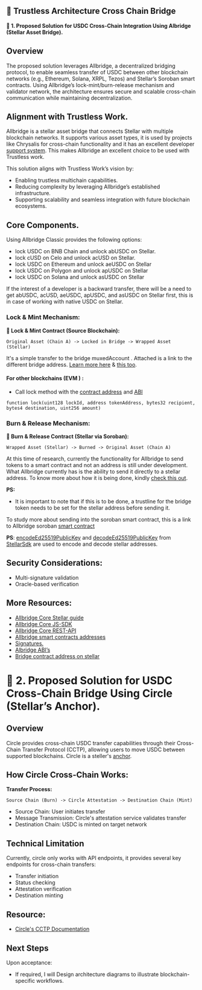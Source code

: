 ## 📝 Trustless Architecture Cross Chain Bridge

**🚀 1. Proposed Solution for USDC Cross-Chain Integration Using Albridge (Stellar Asset Bridge).**

## Overview

The proposed solution leverages Allbridge, a decentralized bridging protocol, to enable seamless transfer of USDC between other blockchain networks (e.g., Ethereum, Solana, XRPL, Tezos) and  Stellar’s Soroban smart contracts. Using Allbridge’s lock-mint/burn-release mechanism and validator network, the architecture ensures secure and scalable cross-chain communication while maintaining decentralization.


## Alignment with Trustless Work.

Allbridge is a stellar asset bridge that connects Stellar with multiple blockchain networks. It supports various asset types, it is used by projects like Chrysalis for cross-chain functionality and  it has an excellent developer [support system](https://discord.gg/KuN6sFTq). This makes Allbridge an excellent choice to be used with Trustless work.

This solution aligns with Trustless Work’s vision by:
- Enabling trustless multichain capabilities.
- Reducing complexity by leveraging Allbridge’s established infrastructure.
- Supporting scalability and seamless integration with future blockchain ecosystems.


## Core Components.

Using Allbridge Classic provides the following options:
- lock USDC on BNB Chain and unlock abUSDC on Stellar.
- lock cUSD on Celo and unlock acUSD on Stellar.
- lock USDC on Ethereum and unlock aeUSDC on Stellar
- lock USDC on Polygon and unlock apUSDC on Stellar
- lock USDC on Solana and unlock asUSDC on Stellar


If the interest of a developer is a backward transfer, there will be a need to get abUSDC, acUSD, aeUSDC, apUSDC, and asUSDC on Stellar first, this is in case of working with native USDC on Stellar.


### Lock & Mint Mechanism:

**🚀 Lock & Mint Contract (Source Blockchain):**

```
Original Asset (Chain A) -> Locked in Bridge -> Wrapped Asset (Stellar)
```

It's a simple transfer to the bridge muxedAccount . Attached is a link to the different bridge address.  [Learn more here](https://docs.allbridge.io/allbridge-overview/bridge-contracts) & [this too](https://github.com/allbridge-io/allbridge-contract-docs?tab=readme-ov-file#lock-tokens-1).


#### For other blockchains (EVM ) :
- Call lock method with the [contract address](https://docs.allbridge.io/allbridge-overview/bridge-contracts) and [ABI](https://github.com/allbridge-io/allbridge-contract-docs/blob/master/allbridge-multisig-abi.json)

```solidity
function lock(uint128 lockId, address tokenAddress, bytes32 recipient, bytes4 destination, uint256 amount)
```



### Burn & Release Mechanism:

**🚀 Burn & Release Contract (Stellar via Soroban):**

```
Wrapped Asset (Stellar) -> Burned -> Original Asset (Chain A)
```

At this time of research, currently the functionality for Allbridge to send tokens to a smart contract and not an address is still under development. 
What Allbridge currently has is the ability to send it directly to a stellar address. To know more about how it is being done, kindly [check this out](https://github.com/allbridge-io/allbridge-contract-docs?tab=readme-ov-file#stellar-1).

**PS:**
- It is important to note that if this is to be done, a trustline for the bridge token needs to be set for the stellar address before sending it.


To study more about sending into the soroban smart contract, this is a link to Allbridge soroban [smart contract](https://github.com/allbridge-io/allbridge-core-soroban-contracts/tree/main)



**PS**: [encodeEd25519PublicKey](https://stellar.github.io/js-stellar-sdk/StrKey.html#.encodeEd25519PublicKey) and [decodeEd25519PublicKey](https://stellar.github.io/js-stellar-sdk/StrKey.html#.decodeEd25519PublicKey) from [StellarSdk](https://github.com/stellar/js-stellar-base) are used to encode and decode stellar addresses.



## Security Considerations:

- Multi-signature validation
- Oracle-based verification



## More Resources:
-  [Allbridge Core Stellar guide](https://docs-core.allbridge.io/sdk/guides/stellar/transfer)
-  [Allbridge Core JS-SDK](https://github.com/allbridge-io/allbridge-core-js-sdk/blob/main/examples/src/examples/bridge/srb/srb-send-full-example.ts)
-  [Allbridge Core REST-API](https://github.com/allbridge-io/allbridge-core-rest-api/blob/master/examples/src/usage/bridge/srb/srb-send-full-example.ts)
-  [Allbridge smart contracts addresses](https://docs.allbridge.io/allbridge-overview/bridge-contracts#stellar-bridge-contracts)
-  [Signatures.](https://allbridgeapi.net/sign/%7BtransactionId%7D)
-  [Albridge ABI’s](https://github.com/allbridge-io/allbridge-contract-docs/blob/master/allbridge-multisig-abi.json)
-  [Bridge contract address on stellar](https://stellar.expert/explorer/public/account/GALLBRBQHAPW5FOVXXHYWR6J4ZDAQ35BMSNADYGBW25VOUHUYRZM4XIL)






# **🚀 2. Proposed Solution for USDC Cross-Chain Bridge Using Circle (Stellar’s Anchor).**


## Overview
Circle provides cross-chain USDC transfer capabilities through their Cross-Chain Transfer Protocol (CCTP), allowing users to move USDC between supported blockchains.   Circle is a steller's [anchor](https://anchors.stellar.org/?s=circle).


## How Circle Cross-Chain Works:

**Transfer Process:**

```
Source Chain (Burn) -> Circle Attestation -> Destination Chain (Mint)
```

-  Source Chain: User initiates transfer
-  Message Transmission: Circle's attestation service validates transfer
-  Destination Chain: USDC is minted on target network


## Technical Limitation
Currently, circle only works with API endpoints, it provides several key endpoints for cross-chain transfers:

- Transfer initiation
- Status checking
- Attestation verification
- Destination minting


## Resource:

- [Circle's CCTP Documentation](https://developers.circle.com/stablecoins/docs/cctp-getting-started)




## Next Steps
Upon acceptance:
- If required, I will Design architecture diagrams to illustrate blockchain-specific workflows.